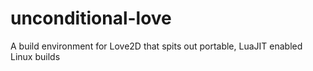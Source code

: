 unconditional-love
==================

A build environment for Love2D that spits out portable, LuaJIT enabled Linux builds
